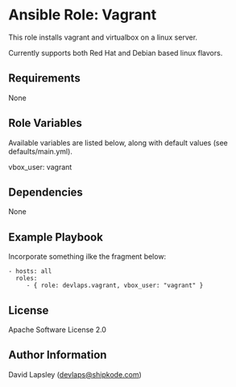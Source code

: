 Ansible Role: Vagrant
=========

This role installs vagrant and virtualbox on a linux server.

Currently supports both Red Hat and Debian based linux flavors.

Requirements
------------

None

Role Variables
--------------

Available variables are listed below, along with default values (see defaults/main.yml).

   vbox_user: vagrant
   

Dependencies
------------

None

Example Playbook
----------------

Incorporate something ilke the fragment below:

    - hosts: all
      roles:
         - { role: devlaps.vagrant, vbox_user: "vagrant" }

License
-------

Apache Software License 2.0

Author Information
------------------

David Lapsley (devlaps@shipkode.com)

